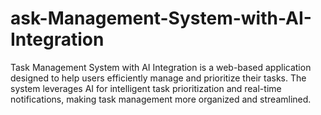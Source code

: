 # ask-Management-System-with-AI-Integration
Task Management System with AI Integration is a web-based application designed to help users efficiently manage and prioritize their tasks. The system leverages AI for intelligent task prioritization and real-time notifications, making task management more organized and streamlined.
